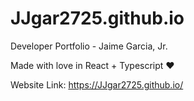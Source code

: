 # JJgar2725.github.io

Developer Portfolio - Jaime Garcia, Jr.

Made with love in React + Typescript ❤

Website Link:
https://JJgar2725.github.io/
